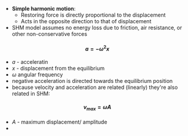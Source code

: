 - **Simple harmonic motion**:
	- Restoring force is directly proportional to the displacement
	- Acts in the opposite direction to that of displacement
- SHM model assumes no energy loss due to friction, air resistance, or other non-conservative forces
#### $$ a = - \omega^2 x$$
- $a$ - acceleratin
- $x$ - displacement from the equilibrium
- $\omega$ angular frequency
- negative acceleration is directed towards the equilibrium position
- because velocity and acceleration are related (linearly) they're also related in SHM:
#### $$v_{max} = \omega A$$
- $A$ - maximum displacement/ amplitude
-